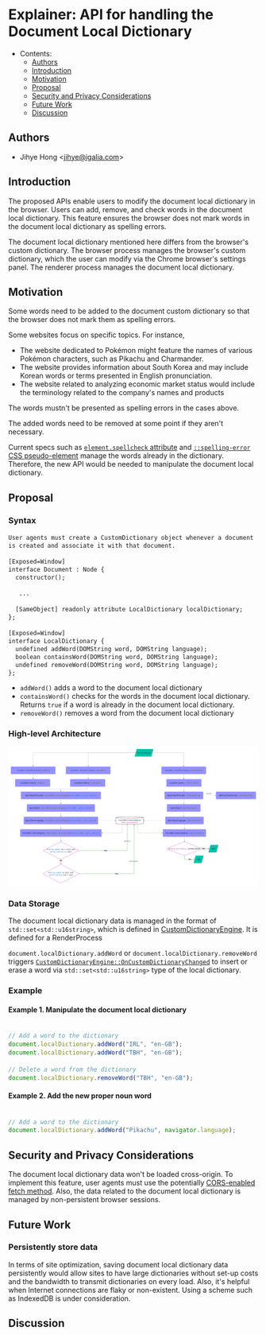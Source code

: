 # Explainer: API for handling the Document Local Dictionary

- Contents:
  - [Authors](#authors)
  - [Introduction](#introduction)
  - [Motivation](#motivation)
  - [Proposal](#proposal)
  - [Security and Privacy Considerations](#security)
  - [Future Work](#future)
  - [Discussion](#discuss)

## <a name="authors"></a> Authors

* Jihye Hong \<jihye@igalia.com\>

## <a name="introduction"></a> Introduction

The proposed APIs enable users to modify the document local dictionary in the browser. Users can add, remove, and check words in the document local dictionary.
This feature ensures the browser does not mark words in the document local dictionary as spelling errors.

The document local dictionary mentioned here differs from the browser's custom dictionary. 
The browser process manages the browser's custom dictionary, which the user can modify via the Chrome browser's settings panel.
The renderer process manages the document local dictionary.

## <a name="motivation"></a> Motivation

Some words need to be added to the document custom dictionary so that the browser does not mark them as spelling errors.

Some websites focus on specific topics. For instance, 
- The website dedicated to Pokémon might feature the names of various Pokémon characters, such as Pikachu and Charmander.
- The website provides information about South Korea and may include Korean words or terms presented in English pronunciation.
- The website related to analyzing economic market status would include the terminology related to the company's names and products

The words mustn't be presented as spelling errors in the cases above.

The added words need to be removed at some point if they aren't necessary.

Current specs such as [`element.spellcheck` attribute](https://html.spec.whatwg.org/multipage/interaction.html#attr-spellcheck) and [`::spelling-error` CSS pseudo-element](https://drafts.csswg.org/css-pseudo/#selectordef-spelling-error) manage the words already in the dictionary.
Therefore, the new API would be needed to manipulate the document local dictionary.

## <a name="proposal"></a> Proposal

### Syntax
```
User agents must create a CustomDictionary object whenever a document is created and associate it with that document.

[Exposed=Window]
interface Document : Node {
  constructor();

   ...

  [SameObject] readonly attribute LocalDictionary localDictionary;
};

[Exposed=Window]
interface LocalDictionary {
  undefined addWord(DOMString word, DOMString language);
  boolean containsWord(DOMString word, DOMString language);
  undefined removeWord(DOMString word, DOMString language);
};
```
- `addWord()` adds a word to the document local dictionary
- `containsWord()` checks for the words in the document local dictionary. Returns `true` if a word is already in the document local dictionary.
- `removeWord()` removes a word from the document local dictionary

### High-level Architecture
![Flow diagram](dictionary_api_diagram.png)

### Data Storage
The document local dictionary data is managed in the format of `std::set<std::u16string>`, which is defined in [CustomDictionaryEngine](https://source.chromium.org/chromium/chromium/src/+/main:components/spellcheck/renderer/custom_dictionary_engine.h;l=14;bpv=1;bpt=1?q=custom_dictionary%20engine&ss=chromium).
It is defined for a RenderProcess

`document.localDictionary.addWord` or `document.localDictionary.removeWord` triggers [`CustomDictionaryEngine::OnCustomDictionaryChanged`](https://source.chromium.org/chromium/chromium/src/+/main:components/spellcheck/renderer/custom_dictionary_engine.cc;bpv=1;bpt=1) to insert or erase a word via `std::set<std::u16string>` type of the local dictionary.

### Example

#### Example 1. Manipulate the document local dictionary
```js

// Add a word to the dictionary
document.localDictionary.addWord("IRL", "en-GB");
document.localDictionary.addWord("TBH", "en-GB");

// Delete a word from the dictionary
document.localDictionary.removeWord("TBH", "en-GB");
```

#### Example 2. Add the new proper noun word
```js

// Add a word to the dictionary
document.localDictionary.addWord("Pikachu", navigator.language);

```

## <a name="security"></a> Security and Privacy Considerations
The document local dictionary data won't be loaded cross-origin. To implement this feature, user agents must use the potentially [CORS-enabled fetch method](https://fetch.spec.whatwg.org/#http-cors-protocol).
Also, the data related to the document local dictionary is managed by non-persistent browser sessions.

## <a name="future"></a> Future Work
### Persistently store data
In terms of site optimization, saving document local dictionary data persistently would allow sites to have large dictionaries without set-up costs and the bandwidth to transmit dictionaries on every load.
Also, it's helpful when Internet connections are flaky or non-existent.
Using a scheme such as IndexedDB is under consideration.

## <a name="discuss"></a> Discussion

